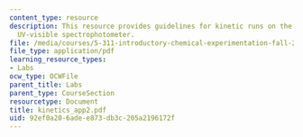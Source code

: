 ```yaml
---
content_type: resource
description: This resource provides guidelines for kinetic runs on the Cary 100 Scan
  UV-visible spectrophotometer.
file: /media/courses/5-311-introductory-chemical-experimentation-fall-2005/92ef0a206adee873db3c205a2196172f_kinetics_app2.pdf
file_type: application/pdf
learning_resource_types:
- Labs
ocw_type: OCWFile
parent_title: Labs
parent_type: CourseSection
resourcetype: Document
title: kinetics_app2.pdf
uid: 92ef0a20-6ade-e873-db3c-205a2196172f
---
```

